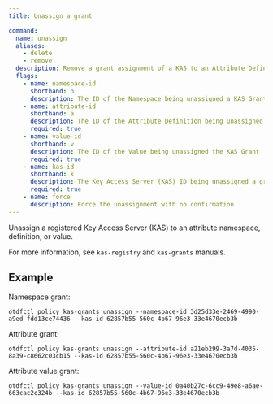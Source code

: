 ```yaml
---
title: Unassign a grant

command:
  name: unassign
  aliases:
    - delete
    - remove
  description: Remove a grant assignment of a KAS to an Attribute Definition or Value
  flags:
    - name: namespace-id
      shorthand: n
      description: The ID of the Namespace being unassigned a KAS Grant
    - name: attribute-id
      shorthand: a
      description: The ID of the Attribute Definition being unassigned the KAS grant
      required: true
    - name: value-id
      shorthand: v
      description: The ID of the Value being unassigned the KAS Grant
      required: true
    - name: kas-id
      shorthand: k
      description: The Key Access Server (KAS) ID being unassigned a grant
      required: true
    - name: force
      description: Force the unassignment with no confirmation
---
```


Unassign a registered Key Access Server (KAS) to an attribute namespace, definition, or value.

For more information, see `kas-registry` and `kas-grants` manuals.

## Example

Namespace grant:
```shell
otdfctl policy kas-grants unassign --namespace-id 3d25d33e-2469-4990-a9ed-fdd13ce74436 --kas-id 62857b55-560c-4b67-96e3-33e4670ecb3b
```

Attribute grant:
```shell
otdfctl policy kas-grants unassign --attribute-id a21eb299-3a7d-4035-8a39-c8662c03cb15 --kas-id 62857b55-560c-4b67-96e3-33e4670ecb3b
```

Attribute value grant:
```shell
otdfctl policy kas-grants unassign --value-id 0a40b27c-6cc9-49e8-a6ae-663cac2c324b --kas-id 62857b55-560c-4b67-96e3-33e4670ecb3b
```
